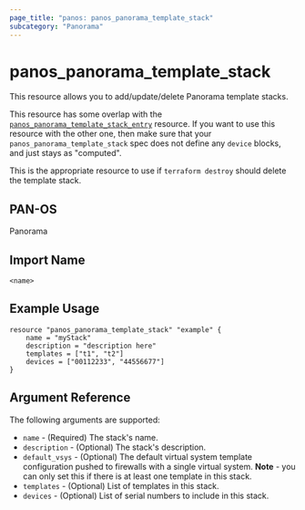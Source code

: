 ```yaml
---
page_title: "panos: panos_panorama_template_stack"
subcategory: "Panorama"
---
```


# panos_panorama_template_stack

This resource allows you to add/update/delete Panorama template stacks.

This resource has some overlap with the
[`panos_panorama_template_stack_entry`](panorama_template_stack_entry.html)
resource.  If you want to use this resource with the other one, then make
sure that your `panos_panorama_template_stack` spec does not define any
`device` blocks, and just stays as "computed".

This is the appropriate resource to use if `terraform destroy` should delete
the template stack.


## PAN-OS

Panorama


## Import Name

```
<name>
```


## Example Usage

```hcl
resource "panos_panorama_template_stack" "example" {
    name = "myStack"
    description = "description here"
    templates = ["t1", "t2"]
    devices = ["00112233", "44556677"]
}
```

## Argument Reference

The following arguments are supported:

* `name` - (Required) The stack's name.
* `description` - (Optional) The stack's description.
* `default_vsys` - (Optional) The default virtual system template configuration
  pushed to firewalls with a single virtual system.  **Note** - you can only
  set this if there is at least one template in this stack.
* `templates` - (Optional) List of templates in this stack.
* `devices` - (Optional) List of serial numbers to include in this stack.
